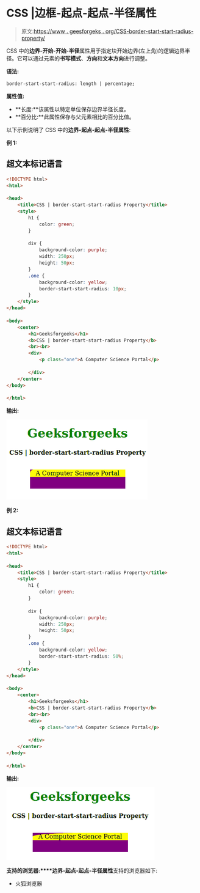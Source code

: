 # CSS |边框-起点-起点-半径属性

> 原文:[https://www . geesforgeks . org/CSS-border-start-start-radius-property/](https://www.geeksforgeeks.org/css-border-start-start-radius-property/)

CSS 中的**边界-开始-开始-半径**属性用于指定块开始边界(左上角)的逻辑边界半径。它可以通过元素的**书写模式**、**方向**和**文本方向**进行调整。

**语法:**

```html
border-start-start-radius: length | percentage;
```

**属性值:**

*   **长度:**该属性以特定单位保存边界半径长度。
*   **百分比:**此属性保存与父元素相比的百分比值。

以下示例说明了 CSS 中的**边界-起点-起点-半径属性**:

**例 1:**

## 超文本标记语言

```html
<!DOCTYPE html>
<html>

<head>
    <title>CSS | border-start-start-radius Property</title>
    <style>
        h1 {
            color: green;
        }

        div {
            background-color: purple;
            width: 250px;
            height: 50px;
        }
        .one {
            background-color: yellow;
            border-start-start-radius: 10px;
        }
    </style>
</head>

<body>
    <center>
        <h1>Geeksforgeeks</h1>
        <b>CSS | border-start-start-radius Property</b>
        <br><br>
        <div>
            <p class="one">A Computer Science Portal</p>

        </div>
    </center>
</body>

</html>
```

**输出:**

![](img/9598a9cdedcf5c9b56f9c0254c45f86e.png)

**例 2:**

## 超文本标记语言

```html
<!DOCTYPE html>
<html>

<head>
    <title>CSS | border-start-start-radius Property</title>
    <style>
        h1 {
            color: green;
        }

        div {
            background-color: purple;
            width: 250px;
            height: 50px;
        }
        .one {
            background-color: yellow;
            border-start-start-radius: 50%;
        }
    </style>
</head>

<body>
    <center>
        <h1>Geeksforgeeks</h1>
        <b>CSS | border-start-start-radius Property</b>
        <br><br>
        <div>
            <p class="one">A Computer Science Portal</p>

        </div>
    </center>
</body>

</html>
```

**输出:**

![](img/a62ff95d34a0c4c29e143f1e14fcd8a9.png)

**支持的浏览器:****边界-起点-起点-半径属性**支持的浏览器如下:

*   火狐浏览器